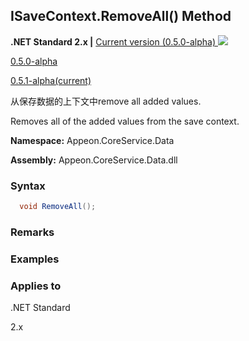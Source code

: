 ## **ISaveContext.RemoveAll() Method**

**.NET Standard 2.x |**  <a href="javascript:void(0)" class="dropdown">Current version (0.5.0-alpha) <img src="~/images/dropdown.png"/></a>

<div class="otherversions"  value="versdiv">

<a href="javascript:void(0)">0.5.0-alpha</a>

<a href="javascript:void(0)">0.5.1-alpha(current)</a>

</div>

从保存数据的上下文中remove all added values.

Removes all of the added values from the save context.

 **Namespace:** Appeon.CoreService.Data

 **Assembly:** Appeon.CoreService.Data.dll

### **Syntax**

```c#
  void RemoveAll();
```

### **Remarks**



### **Examples**





### **Applies to**

.NET Standard 

2.x